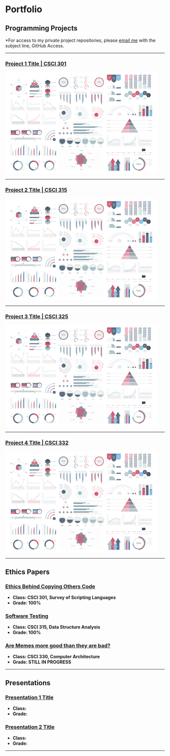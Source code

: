 Portfolio
=========

Programming Projects
--------------------

*For access to my private project repositories, please [email me](mailto:MRLudwikowski@csustudent.net?subject=GitHub%20Access) with the subject line, GitHub Access.

---
### [Project 1 Title | CSCI 301](project1)

![Project 1 Thumbnail Name](images/dummy_thumbnail.jpg)

---
### [Project 2 Title | CSCI 315](project1)

![Project 2 Thumbnail Name](images/dummy_thumbnail.jpg)

---
### [Project 3 Title | CSCI 325](project1)

![Project 3 Thumbnail Name](images/dummy_thumbnail.jpg)

---
### [Project 4 Title | CSCI 332](project1)

![Project 4 Thumbnail Name](images/dummy_thumbnail.jpg)

---

Ethics Papers
-------------

### [Ethics Behind Copying Others Code](/pdf/sample_presentation.pdf)

-   **Class: CSCI 301, Survey of Scripting Languages**  
-   **Grade: 100%**

### [Software Testing](/pdf/sample_presentation.pdf)

-   **Class: CSCI 315, Data Structure Analysis** 
-   **Grade: 100%**

### [Are Memes more good than they are bad?](/pdf/sample_presentation.pdf)

-   **Class: CSCI 330, Computer Architecture** 
-   **Grade: STILL IN PROGRESS**

---

Presentations
-------------

### [Presentation 1 Title](/pdf/sample_presentation.pdf)

- **Class:** 
- **Grade:**


### [Presentation 2 Title](/pdf/sample_presentation.pdf)

- **Class:** 
- **Grade:**

---
<!-- Remove above link if you don't want to attributive -->
